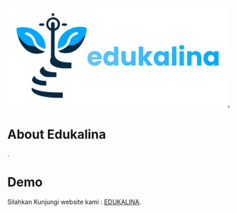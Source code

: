 ![Beranda](src/public/logo.jpg)
# About Edukalina
.

# Demo

Silahkan Kunjungi website kami : [EDUKALINA](https://edukalina.netlify.app// "Edukalina").
